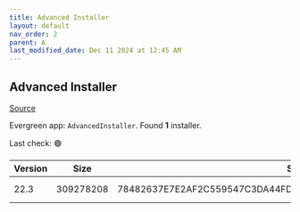 ```yaml
---
title: Advanced Installer
layout: default
nav_order: 2
parent: A
last_modified_date: Dec 11 2024 at 12:45 AM
---
```


## Advanced Installer

[Source](https://www.advancedinstaller.com)

Evergreen app: `AdvancedInstaller`. Found **1** installer.

Last check: 🟢

| Version | Size      | Sha256                                                           | Type | URI                                                                                                                          |
| ------- | --------- | ---------------------------------------------------------------- | ---- | ---------------------------------------------------------------------------------------------------------------------------- |
| 22.3    | 309278208 | 78482637E7E2AF2C559547C3DA44FD0558473C5BCF997D6324B86CEE95E779B6 | msi  | [https://www.advancedinstaller.com/downloads/22.3/advinst.msi](https://www.advancedinstaller.com/downloads/22.3/advinst.msi) |
